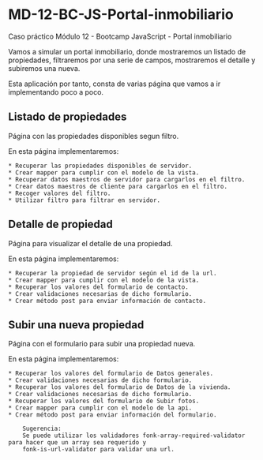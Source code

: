 # MD-12-BC-JS-Portal-inmobiliario
Caso práctico Módulo 12 - Bootcamp JavaScript - Portal inmobiliario

Vamos a simular un portal inmobiliario, donde mostraremos un listado de propiedades, filtraremos por una serie de campos, mostraremos el detalle y subiremos una nueva.

Esta aplicación por tanto, consta de varias página que vamos a ir implementando poco a poco.
## Listado de propiedades
Página con las propiedades disponibles segun filtro.

En esta página implementaremos:

    * Recuperar las propiedades disponibles de servidor.
    * Crear mapper para cumplir con el modelo de la vista.
    * Recuperar datos maestros de servidor para cargarlos en el filtro.
    * Crear datos maestros de cliente para cargarlos en el filtro.
    * Recoger valores del filtro.
    * Utilizar filtro para filtrar en servidor.

## Detalle de propiedad
Página para visualizar el detalle de una propiedad.

En esta página implementaremos:

    * Recuperar la propiedad de servidor según el id de la url.
    * Crear mapper para cumplir con el modelo de la vista.
    * Recuperar los valores del formulario de contacto.
    * Crear validaciones necesarias de dicho formulario.
    * Crear método post para enviar información de contacto.

## Subir una nueva propiedad
Página con el formulario para subir una propiedad nueva.

En esta página implementaremos:

    * Recuperar los valores del formulario de Datos generales.
    * Crear validaciones necesarias de dicho formulario.
    * Recuperar los valores del formulario de Datos de la vivienda.
    * Crear validaciones necesarias de dicho formulario.
    * Recuperar los valores del formulario de Subir fotos.
    * Crear mapper para cumplir con el modelo de la api.
    * Crear método post para enviar información del formulario.

        Sugerencia:
        Se puede utilizar los validadores fonk-array-required-validator para hacer que un array sea requerido y
        fonk-is-url-validator para validar una url.
